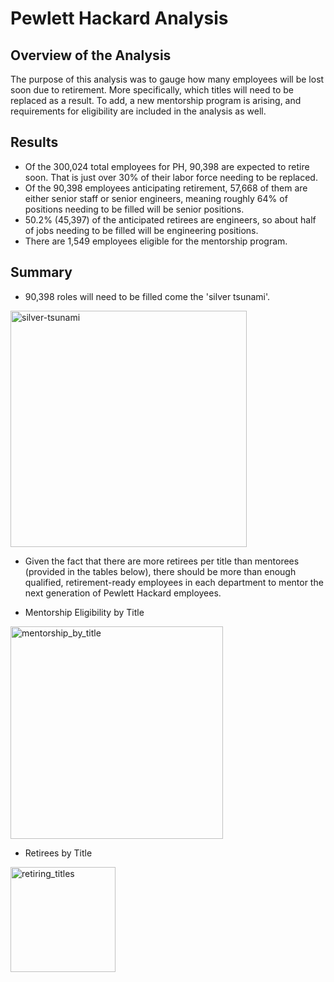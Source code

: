 # Pewlett Hackard Analysis

## Overview of the Analysis
The purpose of this analysis was to gauge how many employees will be lost soon due to retirement. More specifically, which titles will need to be replaced as a result. To add, a new mentorship program is arising, and requirements for eligibility are included in the analysis as well.

## Results
- Of the 300,024 total employees for PH, 90,398 are expected to retire soon. That is just over 30% of their labor force needing to be replaced.
- Of the 90,398 employees anticipating retirement, 57,668 of them are either senior staff or senior engineers, meaning roughly 64% of positions needing to be filled will be senior positions.
- 50.2% (45,397) of the anticipated retirees are engineers, so about half of jobs needing to be filled will be engineering positions.
- There are 1,549 employees eligible for the mentorship program.

## Summary
- 90,398 roles will need to be filled come the 'silver tsunami'.

<img width="378" alt="silver-tsunami" src="https://user-images.githubusercontent.com/85330159/127382548-7ea6b5f6-37a8-4a21-9049-0ef91051ae92.png">

- Given the fact that there are more retirees per title than mentorees (provided in the tables below), there should be more than enough qualified, retirement-ready employees in each department to mentor the next generation of Pewlett Hackard employees.

- Mentorship Eligibility by Title
<img width="340" alt="mentorship_by_title" src="https://user-images.githubusercontent.com/85330159/127383753-d35499e2-0551-43fd-a476-7ccd34f1ce31.png">

- Retirees by Title
<img width="168" alt="retiring_titles" src="https://user-images.githubusercontent.com/85330159/127384177-a7e119d8-5aee-4fb5-b86f-9a0e390a0cba.png">
